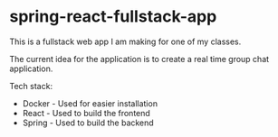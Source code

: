 # spring-react-fullstack-app

This is a fullstack web app I am making for one of my classes.

The current idea for the application is to create a real time group chat application.

Tech stack:
- Docker - Used for easier installation
- React - Used to build the frontend
- Spring - Used to build the backend
